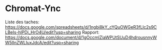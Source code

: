 # Chromat-Ync
Liste des taches: https://docs.google.com/spreadsheets/d/1ngbi8kY_cYQuOWGeR3fLlc2s9CLBeIs-hlPDj_HrO4U/edit?usp=sharing
Rapport: https://docs.google.com/document/d/1gOccmIZiaWPUtSUuD4hdrousnnyWW5lInZWLIuxJdcA/edit?usp=sharing
